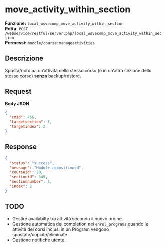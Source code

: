 
# move_activity_within_section

**Funzione:** `local_wsvecomp_move_activity_within_section`  
**Rotta:** `POST /webservice/restful/server.php/local_wsvecomp_move_activity_within_section`  
**Permessi:** `moodle/course:manageactivities`

## Descrizione
Sposta/riordina un’attività nello stesso corso (o in un’altra sezione dello stesso corso) **senza** backup/restore.

## Request
**Body JSON**
```json
{
  "cmid": 456,
  "targetsection": 1,
  "targetindex": 2
}
```

## Response
```json
{
  "status": "success",
  "message": "Module repositioned",
  "courseid": 20,
  "sectionid": 345,
  "sectionnumber": 1,
  "index": 2
}
```

## TODO
- Gestire availabilty tra attività secondo il nuovo ordine.
- Gestione automatica dei completion nei `enrol_programs` quando le attività dei corsi inclusi in un Program vengono spostate/copiate/eliminate.
- Gestione notifiche utente.